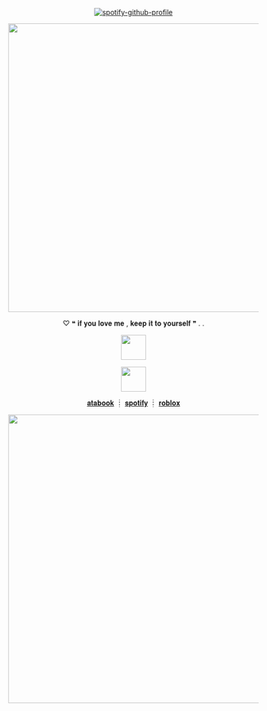 
<div align="center">
  
  [![spotify-github-profile](https://spotify-github-profile.kittinanx.com/api/view?uid=rh2oqnubvlstyhpsucgotorqs&cover_image=true&theme=novatorem&show_offline=false&background_color=0a0c10&interchange=false&bar_color=564e4e&bar_color_cover=false)](https://github.com/kittinan/spotify-github-profile)
  
</div>


<p align="center"><img width="580" src="https://github.com/user-attachments/assets/695b5c9d-4adc-4b5b-bd94-4454237170bf">
</p>

<p align="center">♡ ❝ 𝐢𝐟  𝐲𝐨𝐮  𝐥𝐨𝐯𝐞  𝐦𝐞  ,  𝐤𝐞𝐞𝐩  𝐢𝐭  𝐭𝐨  𝐲𝐨𝐮𝐫𝐬𝐞𝐥𝐟  ❞ . .</p>

<p align="center"><img width="50" src="https://github.com/user-attachments/assets/2f349cad-86be-4446-a3db-0a599f7598e9">
</p> <p align="center"><img width="50" src="https://github.com/user-attachments/assets/2f349cad-86be-4446-a3db-0a599f7598e9">
</p>





<div align="center">

[𝐚𝐭𝐚𝐛𝐨𝐨𝐤](https://ambrfreeman.atabook.org/)
┊	[𝐬𝐩𝐨𝐭𝐢𝐟𝐲](https://open.spotify.com/user/rh2oqnubvlstyhpsucgotorqs)
┊	[𝐫𝐨𝐛𝐥𝐨𝐱](https://www.roblox.com/users/1681193139/profile?friendshipSourceType=PlayerSearch)

</div>



<p align="center"><img width="580" src="https://github.com/user-attachments/assets/695b5c9d-4adc-4b5b-bd94-4454237170bf">
</p>






